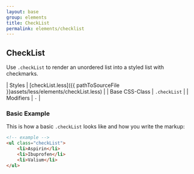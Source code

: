 ```yaml
---
layout: base
group: elements
title: CheckList
permalink: elements/checklist
---
```


## CheckList
Use `.checkList` to render an unordered list into a styled list with checkmarks.

| Styles         | [checkList.less]({{ pathToSourceFile }}assets/less/elements/checkList.less) |
| Base CSS-Class | `.checkList`                                                                |
| Modifiers      | `-`                                                                         |

### Basic Example
This is how a basic `.checkList` looks like and how you write the markup:

```html
<!-- example -->
<ul class="checkList">
    <li>Aspirin</li>
    <li>Ibuprofen</li>
    <li>Valium</li>
</ul>
```